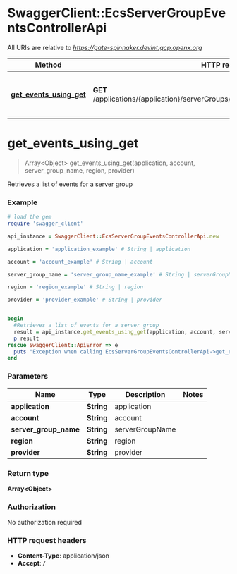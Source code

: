 # SwaggerClient::EcsServerGroupEventsControllerApi

All URIs are relative to *https://gate-spinnaker.devint.gcp.openx.org*

Method | HTTP request | Description
------------- | ------------- | -------------
[**get_events_using_get**](EcsServerGroupEventsControllerApi.md#get_events_using_get) | **GET** /applications/{application}/serverGroups/{account}/{serverGroupName}/events | Retrieves a list of events for a server group


# **get_events_using_get**
> Array&lt;Object&gt; get_events_using_get(application, account, server_group_name, region, provider)

Retrieves a list of events for a server group

### Example
```ruby
# load the gem
require 'swagger_client'

api_instance = SwaggerClient::EcsServerGroupEventsControllerApi.new

application = 'application_example' # String | application

account = 'account_example' # String | account

server_group_name = 'server_group_name_example' # String | serverGroupName

region = 'region_example' # String | region

provider = 'provider_example' # String | provider


begin
  #Retrieves a list of events for a server group
  result = api_instance.get_events_using_get(application, account, server_group_name, region, provider)
  p result
rescue SwaggerClient::ApiError => e
  puts "Exception when calling EcsServerGroupEventsControllerApi->get_events_using_get: #{e}"
end
```

### Parameters

Name | Type | Description  | Notes
------------- | ------------- | ------------- | -------------
 **application** | **String**| application | 
 **account** | **String**| account | 
 **server_group_name** | **String**| serverGroupName | 
 **region** | **String**| region | 
 **provider** | **String**| provider | 

### Return type

**Array&lt;Object&gt;**

### Authorization

No authorization required

### HTTP request headers

 - **Content-Type**: application/json
 - **Accept**: */*



